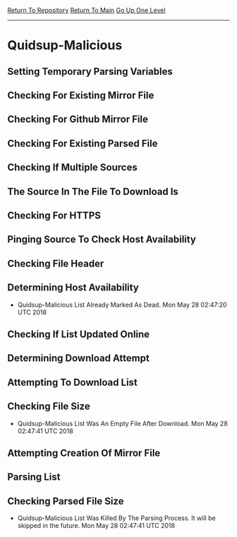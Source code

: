[Return To Repository](https://github.com/deathbybandaid/piholeparser/)
[Return To Main](https://github.com/deathbybandaid/piholeparser/blob/master/RecentRunLogs/Mainlog.md)
[Go Up One Level](https://github.com/deathbybandaid/piholeparser/blob/master/RecentRunLogs/TopLevelScripts/30-Processing-External-Blacklists.md)
____________________________________
# Quidsup-Malicious
## Setting Temporary Parsing Variables
## Checking For Existing Mirror File
## Checking For Github Mirror File
## Checking For Existing Parsed File
## Checking If Multiple Sources
## The Source In The File To Download Is
## Checking For HTTPS
## Pinging Source To Check Host Availability
## Checking File Header
## Determining Host Availability
* Quidsup-Malicious List Already Marked As Dead. Mon May 28 02:47:20 UTC 2018
## Checking If List Updated Online
## Determining Download Attempt
## Attempting To Download List
## Checking File Size
* Quidsup-Malicious List Was An Empty File After Download. Mon May 28 02:47:41 UTC 2018
## Attempting Creation Of Mirror File
## Parsing List
## Checking Parsed File Size
* Quidsup-Malicious List Was Killed By The Parsing Process. It will be skipped in the future. Mon May 28 02:47:41 UTC 2018
